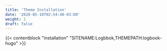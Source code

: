 ```yaml
---
title: 'Theme Installation'
date: '2020-05-10T02:54:40-03:00'
weight: 1
draft: false
---
```


{{< contentblock "installation" "SITENAME:Logbbok,THEMEPATH:logbook-hugo" >}}